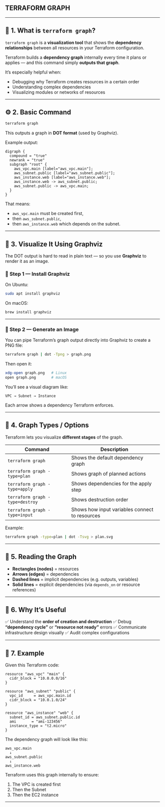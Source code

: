 
## TERRAFORM GRAPH

---

## 🧭 1. **What is `terraform graph`?**

`terraform graph` is a **visualization tool** that shows the **dependency relationships** between all resources in your Terraform configuration.

Terraform builds a **dependency graph** internally every time it plans or applies — and this command simply **outputs that graph**.

It’s especially helpful when:

* Debugging why Terraform creates resources in a certain order
* Understanding complex dependencies
* Visualizing modules or networks of resources

---

## ⚙️ 2. **Basic Command**

```bash
terraform graph
```

This outputs a graph in **DOT format** (used by Graphviz).

Example output:

```
digraph {
  compound = "true"
  newrank = "true"
  subgraph "root" {
    aws_vpc.main [label="aws_vpc.main"];
    aws_subnet.public [label="aws_subnet.public"];
    aws_instance.web [label="aws_instance.web"];
    aws_instance.web -> aws_subnet.public;
    aws_subnet.public -> aws_vpc.main;
  }
}
```

That means:

* `aws_vpc.main` must be created first,
* then `aws_subnet.public`,
* then `aws_instance.web` which depends on the subnet.

---

## 🎨 3. **Visualize It Using Graphviz**

The DOT output is hard to read in plain text — so you use **Graphviz** to render it as an image.

### 🧩 Step 1 — Install Graphviz

On Ubuntu:

```bash
sudo apt install graphviz
```

On macOS:

```bash
brew install graphviz
```

---

### 🧩 Step 2 — Generate an Image

You can pipe Terraform’s graph output directly into Graphviz to create a PNG file:

```bash
terraform graph | dot -Tpng > graph.png
```

Then open it:

```bash
xdg-open graph.png   # Linux
open graph.png       # macOS
```

You’ll see a visual diagram like:

```
VPC → Subnet → Instance
```

Each arrow shows a dependency Terraform enforces.

---

## 🧱 4. **Graph Types / Options**

Terraform lets you visualize **different stages** of the graph.

| Command                         | Description                                    |
| ------------------------------- | ---------------------------------------------- |
| `terraform graph`               | Shows the default dependency graph             |
| `terraform graph -type=plan`    | Shows graph of planned actions                 |
| `terraform graph -type=apply`   | Shows dependencies for the apply step          |
| `terraform graph -type=destroy` | Shows destruction order                        |
| `terraform graph -type=input`   | Shows how input variables connect to resources |

Example:

```bash
terraform graph -type=plan | dot -Tsvg > plan.svg
```

---

## 🧩 5. **Reading the Graph**

* **Rectangles (nodes)** = resources
* **Arrows (edges)** = dependencies
* **Dashed lines** = implicit dependencies (e.g. outputs, variables)
* **Solid lines** = explicit dependencies (via `depends_on` or resource references)

---

## 🧠 6. **Why It’s Useful**

✅ Understand the **order of creation and destruction**
✅ Debug **“dependency cycle”** or **“resource not ready”** errors
✅ Communicate infrastructure design visually
✅ Audit complex configurations

---

## 🧩 7. **Example**

Given this Terraform code:

```hcl
resource "aws_vpc" "main" {
  cidr_block = "10.0.0.0/16"
}

resource "aws_subnet" "public" {
  vpc_id     = aws_vpc.main.id
  cidr_block = "10.0.1.0/24"
}

resource "aws_instance" "web" {
  subnet_id = aws_subnet.public.id
  ami       = "ami-123456"
  instance_type = "t2.micro"
}
```

The dependency graph will look like this:

```
aws_vpc.main
  ↓
aws_subnet.public
  ↓
aws_instance.web
```

Terraform uses this graph internally to ensure:

1. The VPC is created first
2. Then the Subnet
3. Then the EC2 instance

---
